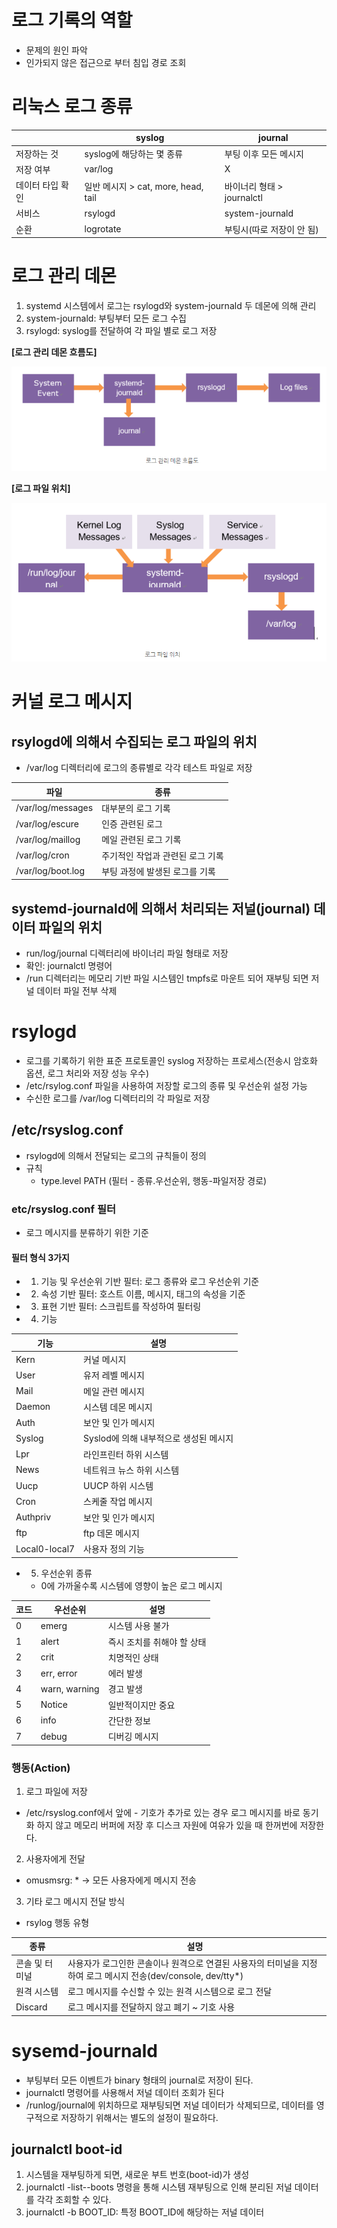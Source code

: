 # 로그 기록의 역할
* 문제의 원인 파악
* 인가되지 않은 접근으로 부터 침입 경로 조회


# 리눅스 로그 종류
　|syslog | journal
---|--- | ---
저장하는 것 | syslog에 해당하는 몇 종류 | 부팅 이후 모든 메시지
저장 여부 | var/log | X
데이터 타입 확인 | 일반 메시지 > cat, more, head, tail | 바이너리 형태 > journalctl
서비스 | rsylogd | system-journald
순환 | logrotate | 부팅시(따로 저장이 안 됨)

# 로그 관리 데몬
1. systemd 시스템에서 로그는 rsylogd와 system-journald 두 데몬에 의해 관리
2. system-journald: 부팅부터 모든 로그 수집
3. rsylogd: syslog를 전달하여 각 파일 별로 로그 저장

**[로그 관리 데몬 흐름도]**

![linux log](./linuxlog.PNG)

**[로그 파일 위치]**

![linux log](./linuxlog2.PNG)


# 커널 로그 메시지
## rsylogd에 의해서 수집되는 로그 파일의 위치
* /var/log 디렉터리에 로그의 종류별로 각각 테스트 파일로 저장

파일 | 종류
---|---
/var/log/messages | 대부분의 로그 기록
/var/log/escure | 인증 관련된 로그
/var/log/maillog | 메일 관련된 로그 기록
/var/log/cron | 주기적인 작업과 관련된 로그 기록
/var/log/boot.log | 부팅 과정에 발생된 로그를 기록

## systemd-journald에 의해서 처리되는 저널(journal)  데이터 파일의 위치
- run/log/journal 디렉터리에 바이너리 파일 형태로 저장
- 확인: journalctl 명령어
- /run 디렉터리는 메모리 기반 파일 시스템인 tmpfs로 마운트 되어 재부팅 되면 저널 데이터 파일 전부 삭제


# rsylogd
* 로그를 기록하기 위한 표준 프로토콜인 syslog 저장하는 프로세스(전송시 암호화 옵션, 로그 처리와 저장 성능 우수)
* /etc/rsylog.conf 파일을 사용하여 저장할 로그의 종류 및 우선순위 설정 가능
* 수신한 로그를 /var/log 디렉터리의 각 파일로 저장

## /etc/rsyslog.conf
* rsylogd에 의해서 전달되는 로그의 규칙들이 정의
* 규칙
  * type.level PATH (필터 - 종류.우선순위, 행동-파일저장 경로)

### etc/rsyslog.conf 필터
* 로그 메시지를 분류하기 위한 기준

#### 필터 형식 3가지
* 1. 기능 및 우선순위 기반 필터: 로그 종류와 로그 우선순위 기준
* 2. 속성 기반 필터: 호스트 이름, 메시지, 태그의 속성을 기준
* 3. 표현 기반 필터: 스크립트를 작성하여 필터링
* 4. 기능

기능 | 설명
---|---
Kern | 커널 메시지
User | 유저 레벨 메시지
Mail | 메일 관련 메시지
Daemon | 시스템 데몬 메시지
Auth | 보안 및 인가 메시지
Syslog | Syslod에 의해 내부적으로 생성된 메시지
Lpr | 라인프린터 하위 시스템
News | 네트워크 뉴스 하위 시스템
Uucp | UUCP 하위 시스템
Cron | 스케줄 작업 메시지
Authpriv | 보안 및 인가 메시지
ftp | ftp 데몬 메시지
Local0-local7 | 사용자 정의 기능


* 5. 우선순위 종류
  * 0에 가까울수록 시스템에 영향이 높은 로그 메시지

코드 | 우선순위 | 설명
---|---|---
0 | emerg | 시스템 사용 불가
1 | alert | 즉시 조치를 취해야 할 상태
2 | crit | 치명적인 상태
3 | err, error | 에러 발생
4 | warn, warning | 경고 발생
5 | Notice | 일반적이지만 중요
6 | info | 간단한 정보
7 | debug | 디버깅 메시지


### 행동(Action)
1. 로그 파일에 저장
  * /etc/rsyslog.conf에서 앞에 \- 기호가 추가로 있는 경우 로그 메시지를 바로 동기화 하지 않고 메모리 버퍼에 저장 후 디스크 자원에 여유가 있을 때 한꺼번에 저장한다.
2. 사용자에게 전달
  * omusmsrg: * -> 모든 사용자에게 메시지 전송
3. 기타 로그 메시지 전달 방식
  * rsylog 행동 유형

종류 | 설명
---|---
콘솔 및 터미널 | 사용자가 로그인한 콘솔이나 원격으로 연결된 사용자의 터미널을 지정하여 로그 메시지 전송(dev/console, dev/tty*)
원격 시스템 | 로그 메시지를 수신할 수 있는 원격 시스템으로 로그 전달
Discard | 로그 메시지를 전달하지 않고 폐기 \~ 기호 사용


# sysemd-journald
* 부팅부터 모든 이벤트가 binary 형태의 journal로 저장이 된다.
* journalctl 명령어를 사용해서 저널 데이터 조회가 된다
* /runlog/journal에 위치하므로 재부팅되면 저널 데이터가 삭제되므로, 데이터를 영구적으로 저장하기 위해서는 별도의 설정이 필요하다.

## journalctl boot-id
1. 시스템을 재부팅하게 되면, 새로운 부트 번호(boot-id)가 생성
2. journalctl -list--boots 명령을 통해 시스템 재부팅으로 인해 분리된 저널 데이터를 각각 조회할 수 있다.
3. journalctl -b BOOT_ID: 특정 BOOT_ID에 해당하는 저널 데이터 

